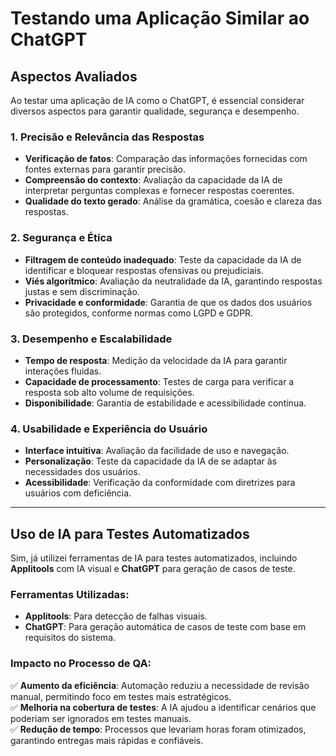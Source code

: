 # Testando uma Aplicação Similar ao ChatGPT

## Aspectos Avaliados

Ao testar uma aplicação de IA como o ChatGPT, é essencial considerar diversos aspectos para garantir qualidade, segurança e desempenho.

### 1. Precisão e Relevância das Respostas
- **Verificação de fatos**: Comparação das informações fornecidas com fontes externas para garantir precisão.  
- **Compreensão do contexto**: Avaliação da capacidade da IA de interpretar perguntas complexas e fornecer respostas coerentes.  
- **Qualidade do texto gerado**: Análise da gramática, coesão e clareza das respostas.  

### 2. Segurança e Ética
- **Filtragem de conteúdo inadequado**: Teste da capacidade da IA de identificar e bloquear respostas ofensivas ou prejudiciais.  
- **Viés algorítmico**: Avaliação da neutralidade da IA, garantindo respostas justas e sem discriminação.  
- **Privacidade e conformidade**: Garantia de que os dados dos usuários são protegidos, conforme normas como LGPD e GDPR.  

### 3. Desempenho e Escalabilidade
- **Tempo de resposta**: Medição da velocidade da IA para garantir interações fluidas.  
- **Capacidade de processamento**: Testes de carga para verificar a resposta sob alto volume de requisições.  
- **Disponibilidade**: Garantia de estabilidade e acessibilidade contínua.  

### 4. Usabilidade e Experiência do Usuário
- **Interface intuitiva**: Avaliação da facilidade de uso e navegação.  
- **Personalização**: Teste da capacidade da IA de se adaptar às necessidades dos usuários.  
- **Acessibilidade**: Verificação da conformidade com diretrizes para usuários com deficiência.  

---

## Uso de IA para Testes Automatizados  

Sim, já utilizei ferramentas de IA para testes automatizados, incluindo **Applitools** com IA visual e **ChatGPT** para geração de casos de teste.  

### Ferramentas Utilizadas:
- **Applitools**: Para detecção de falhas visuais.  
- **ChatGPT**: Para geração automática de casos de teste com base em requisitos do sistema.  

### Impacto no Processo de QA:
✅ **Aumento da eficiência**: Automação reduziu a necessidade de revisão manual, permitindo foco em testes mais estratégicos.  
✅ **Melhoria na cobertura de testes**: A IA ajudou a identificar cenários que poderiam ser ignorados em testes manuais.  
✅ **Redução de tempo**: Processos que levariam horas foram otimizados, garantindo entregas mais rápidas e confiáveis.  